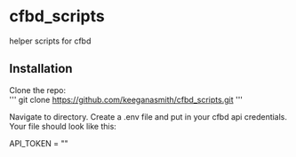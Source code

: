 # cfbd_scripts
helper scripts for cfbd

## Installation

Clone the repo:  
'''
git clone https://github.com/keeganasmith/cfbd_scripts.git
'''
  
Navigate to directory. Create a .env file and put in your cfbd api credentials.  
Your file should look like this:

API_TOKEN = "<your token here>"


